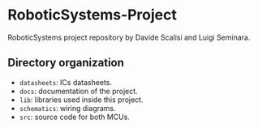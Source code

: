 # RoboticSystems-Project
RoboticSystems project repository by Davide Scalisi and Luigi Seminara.

## Directory organization
-	`datasheets`:	ICs datasheets.
-	`docs`:				documentation of the project.
-	`lib`:				libraries used inside this project.
-	`schematics`:	wiring diagrams.
-	`src`:				source code for both MCUs.
